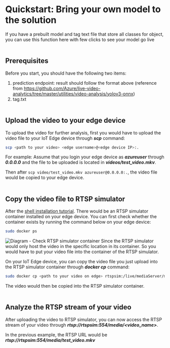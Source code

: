 

# Quickstart: Bring your own model to the solution

If you have a prebuilt model and tag text file that store all classes for object, you can use this function here with few clicks to see your model go live <br/><br/>

## Prerequisites

Before you start, you should have the following two items:
1. prediction endpoint: result should follow the format above (reference from https://github.com/Azure/live-video-analytics/tree/master/utilities/video-analysis/yolov3-onnx)
2. tag.txt <br/><br/>

## Upload the video to your edge device
To upload the video for further analysis, first you would have to upload the video file to your IoT Edge device through ***scp*** command:
```bash
scp <path to your video> <edge username>@<edge device IP>:.
```
For example:
Assume that you login your edge device as ***azureuser*** through ***0.0.0.0*** and the file to be uploaded is located in ***videos/test_video.mkv***.

Then after `scp video/test_video.mkv azureuser@0.0.0.0:.`, the video file would be copied to your edge device.
<br/><br/>

## Copy the video file to RTSP simulator
After the [shell installation tutorial](https://github.com/linkernetworks/azure-intelligent-edge-patterns/blob/develop/factory-ai-vision/Tutorial/Shell-installer-Tutorial.md). There would be an RTSP simulator container installed on your edge device. You can first check whether the container exists by running the command below on your edge device:

```bash
sudo docker ps
```
![Diagram - Check RTSP simulator container](https://github.com/linkernetworks/azure-intelligent-edge-patterns/blob/develop/factory-ai-vision/assets/upload_video1.png)
Since the RTSP simulator would only host the video in the specific location in its container. So you would have to put your video file into the container of the RTSP simulator.

On your IoT Edge device, you can copy the video file you just upload into the RTSP simulator container through ***docker cp*** command:
```bash
sudo docker cp <path to your video on edge> rtspsim:/live/mediaServer/media/
```

The video would then be copied into the RTSP simulator container.
<br/><br/>



## Analyze the RTSP stream of your video
After uploading the video to RTSP simulator, you can now access the RTSP stream of your video through ***rtsp://rtspsim:554/media/<video_name>***.

In the previous example, the RTSP URL would be ***rtsp://rtspsim:554/media/test_video.mkv***
